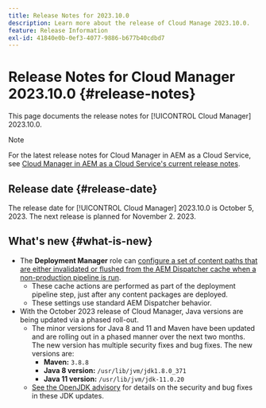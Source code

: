 ```yaml
---
title: Release Notes for 2023.10.0
description: Learn more about the release of Cloud Manage 2023.10.0.
feature: Release Information
exl-id: 41840e0b-0ef3-4077-9886-b677b40cdbd7
---
```

# Release Notes for Cloud Manager 2023.10.0 {#release-notes}

This page documents the release notes for [!UICONTROL Cloud Manager] 2023.10.0.

>[!NOTE]
>
>For the latest release notes for Cloud Manager in AEM as a Cloud Service, see [Cloud Manager in AEM as a Cloud Service's current release notes](https://experienceleague.adobe.com/en/docs/experience-manager-cloud-service/content/release-notes/cloud-manager/current).

## Release date {#release-date}

The release date for [!UICONTROL Cloud Manager] 2023.10.0 is October 5, 2023. The next release is planned for November 2. 2023.

## What's new {#what-is-new}

* The **Deployment Manager** role can [configure a set of content paths that are either invalidated or flushed from the AEM Dispatcher cache when a non-production pipeline is run](/help/using/non-production-pipelines.md).
  * These cache actions are performed as part of the deployment pipeline step, just after any content packages are deployed.
  * These settings use standard AEM Dispatcher behavior.
* With the October 2023 release of Cloud Manager, Java versions are being updated via a phased roll-out.
    * The minor versions for Java 8 and 11 and Maven have been updated and are rolling out in a phased manner over the next two months. The new version has multiple security fixes and bug fixes. The new versions are:
      * **Maven:** `3.8.8`
      * **Java 8 version:** `/usr/lib/jvm/jdk1.8.0_371`
      * **Java 11 version:** `/usr/lib/jvm/jdk-11.0.20`
    * [See the OpenJDK advisory](https://openjdk.org/groups/vulnerability/advisories/) for details on the security and bug fixes in these JDK updates.
